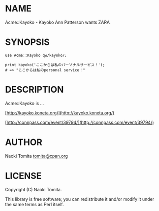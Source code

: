 # NAME

Acme::Kayoko - Kayoko Ann Patterson wants ZARA

# SYNOPSIS

    use Acme::Kayoko qw/kayoko/;

    print kayoko('ここからは私のパーソナルサービス！');
    # => "ここからは私のpersonal service！"

# DESCRIPTION

Acme::Kayoko is ...

[http://kayoko.koneta.org/](http://kayoko.koneta.org/)

[http://connpass.com/event/39794/](http://connpass.com/event/39794/)

# AUTHOR

Naoki Tomita <tomita@cpan.org>

# LICENSE

Copyright (C) Naoki Tomita.

This library is free software; you can redistribute it and/or modify
it under the same terms as Perl itself.
